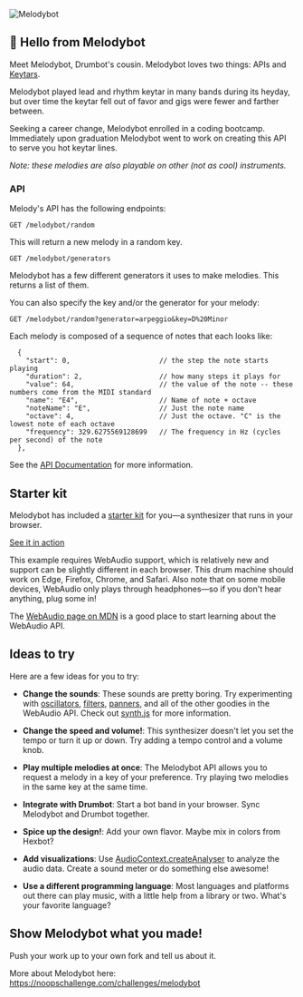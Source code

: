 ![Melodybot](https://user-images.githubusercontent.com/212941/60118757-d25cce80-9731-11e9-8d4e-4ccecdc71b5e.png)

## 👋 Hello from Melodybot

Meet Melodybot, Drumbot's cousin. Melodybot loves two things: APIs and [Keytars](https://en.wikipedia.org/wiki/Keytar).

Melodybot played lead and rhythm keytar in many bands during its heyday, but over time the keytar fell out of favor and gigs were fewer and farther between.

Seeking a career change, Melodybot enrolled in a coding bootcamp. Immediately upon graduation Melodybot went to work on creating this API to serve you hot keytar lines.

*Note: these melodies are also playable on other (not as cool) instruments.*

### API

Melody's API has the following endpoints:

`GET /melodybot/random`

This will return a new melody in a random key.

`GET /melodybot/generators`

Melodybot has a few different generators it uses to make melodies. This returns a list of them.

You can also specify the key and/or the generator for your melody:

`GET /melodybot/random?generator=arpeggio&key=D%20Minor`

Each melody is composed of a sequence of notes that each looks like:
```
  {
    "start": 0,                      // the step the note starts playing
    "duration": 2,                   // how many steps it plays for
    "value": 64,                     // the value of the note -- these numbers come from the MIDI standard
    "name": "E4",                    // Name of note + octave
    "noteName": "E",                 // Just the note name
    "octave": 4,                     // Just the octave. "C" is the lowest note of each octave
    "frequency": 329.6275569128699   // The frequency in Hz (cycles per second) of the note
  },
```

See the [API Documentation](./API.md) for more information.

## Starter kit

Melodybot has included a [starter kit](./starter) for you—a synthesizer that runs in your browser.

[See it in action](https://noops-challenge.github.io/melodybot/starter)

This example requires WebAudio support, which is relatively new and support can be slightly different in each browser. This drum machine should work on Edge, Firefox, Chrome, and Safari.  Also note that on some mobile devices, WebAudio only plays through headphones—so if you don't hear anything, plug some in!

The [WebAudio page on MDN](https://developer.mozilla.org/en-US/docs/Web/API/Web_Audio_API) is a good place to start learning about the WebAudio API.

## Ideas to try

Here are a few ideas for you to try:

- **Change the sounds**: These sounds are pretty boring. Try experimenting with [oscillators](https://developer.mozilla.org/en-US/docs/Web/API/OscillatorNode), [filters](https://developer.mozilla.org/en-US/docs/Web/API/BiquadFilterNode), [panners](https://developer.mozilla.org/en-US/docs/Web/API/StereoPannerNode), and all of the other goodies in the WebAudio API. Check out [synth.js](./starter/synth.js) for more information.

- **Change the speed and volume!**: This synthesizer doesn't let you set the tempo or turn it up or down. Try adding a tempo control and a volume knob.

- **Play multiple melodies at once**: The Melodybot API allows you to request a melody in a key of your preference. Try playing two melodies in the same key at the same time.

- **Integrate with Drumbot**: Start a bot band in your browser. Sync Melodybot and Drumbot together.

- **Spice up the design!**: Add your own flavor. Maybe mix in colors from Hexbot?

- **Add visualizations**: Use [AudioContext.createAnalyser](https://developer.mozilla.org/en-US/docs/Web/API/BaseAudioContext/createAnalyser) to analyze the audio data. Create a sound meter or do something else awesome!

- **Use a different programming language**: Most languages and platforms out there can play music, with a little help from a library or two. What's your favorite language?

## Show Melodybot what you made!

Push your work up to your own fork and tell us about it.

More about Melodybot here: https://noopschallenge.com/challenges/melodybot
